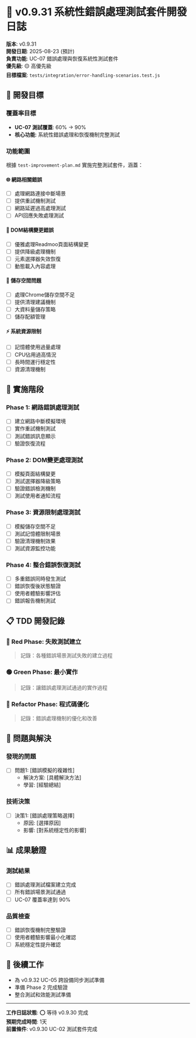 # 🚨 v0.9.31 系統性錯誤處理測試套件開發日誌

**版本**: v0.9.31  
**開發日期**: 2025-08-23 (預計)  
**負責功能**: UC-07 錯誤處理與恢復系統性測試套件  
**優先級**: 🟡 高優先級  
**目標檔案**: `tests/integration/error-handling-scenarios.test.js`  

## 🎯 開發目標

### 覆蓋率目標
- **UC-07 測試覆蓋**: 60% → 90%
- **核心功能**: 系統性錯誤處理和恢復機制完整測試

### 功能範圍
根據 `test-improvement-plan.md` 實施完整測試套件，涵蓋：

#### 🌐 網路相關錯誤
- [ ] 處理網路連接中斷場景
- [ ] 提供重試機制測試
- [ ] 網路延遲過高處理測試
- [ ] API回應失敗處理測試

#### 🔧 DOM結構變更錯誤
- [ ] 優雅處理Readmoo頁面結構變更
- [ ] 提供降級處理機制
- [ ] 元素選擇器失效恢復
- [ ] 動態載入內容處理

#### 💾 儲存空間問題
- [ ] 處理Chrome儲存空間不足
- [ ] 提供清理建議機制
- [ ] 大資料量儲存策略
- [ ] 儲存配額管理

#### ⚡ 系統資源限制
- [ ] 記憶體使用過量處理
- [ ] CPU佔用過高情況
- [ ] 長時間運行穩定性
- [ ] 資源清理機制

## 🚀 實施階段

### Phase 1: 網路錯誤處理測試
- [ ] 建立網路中斷模擬環境
- [ ] 實作重試機制測試
- [ ] 測試錯誤訊息顯示
- [ ] 驗證恢復流程

### Phase 2: DOM變更處理測試
- [ ] 模擬頁面結構變更
- [ ] 測試選擇器降級策略
- [ ] 驗證錯誤檢測機制
- [ ] 測試使用者通知流程

### Phase 3: 資源限制處理測試
- [ ] 模擬儲存空間不足
- [ ] 測試記憶體限制場景
- [ ] 驗證清理機制效果
- [ ] 測試資源監控功能

### Phase 4: 整合錯誤恢復測試
- [ ] 多重錯誤同時發生測試
- [ ] 錯誤恢復後狀態驗證
- [ ] 使用者體驗影響評估
- [ ] 錯誤報告機制測試

## 📋 TDD 開發記錄

### 🔴 Red Phase: 失敗測試建立
> 記錄：各種錯誤場景測試失敗的建立過程

### 🟢 Green Phase: 最小實作
> 記錄：讓錯誤處理測試通過的實作過程

### 🔵 Refactor Phase: 程式碼優化
> 記錄：錯誤處理機制的優化和改善

## 🐛 問題與解決

### 發現的問題
- [ ] 問題1: [錯誤模擬的複雜性]
  - 解決方案: [具體解決方法]
  - 學習: [經驗總結]

### 技術決策
- [ ] 決策1: [錯誤處理策略選擇]
  - 原因: [選擇原因]
  - 影響: [對系統穩定性的影響]

## 📊 成果驗證

### 測試結果
- [ ] 錯誤處理測試檔案建立完成
- [ ] 所有錯誤場景測試通過
- [ ] UC-07 覆蓋率達到 90%

### 品質檢查
- [ ] 錯誤恢復機制完整驗證
- [ ] 使用者體驗影響最小化確認
- [ ] 系統穩定性提升確認

## 🔄 後續工作

- 為 v0.9.32 UC-05 跨設備同步測試準備
- 準備 Phase 2 完成驗證
- 整合測試和效能測試準備

---

**工作日誌狀態**: ⭕ 等待 v0.9.30 完成  
**預期完成時間**: 1天  
**前置條件**: v0.9.30 UC-02 測試套件完成